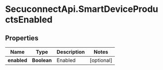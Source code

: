 # SecuconnectApi.SmartDeviceProductsEnabled

## Properties
Name | Type | Description | Notes
------------ | ------------- | ------------- | -------------
**enabled** | **Boolean** | Enabled | [optional] 


